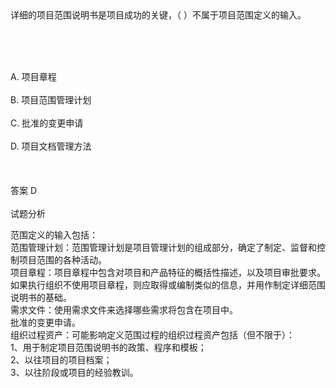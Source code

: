 <div class="detail lh2">详细的项目范围说明书是项目成功的关键，（  ）不属于项目范围定义的输入。<p><br/></p><br/><br/>A. 项目章程<br/><br/>B. 项目范围管理计划<br/><br/>C. 批准的变更申请<br/><br/>D. 项目文档管理方法<br/><br/><br/><br/>答案 D<br/><br/>试题分析<br/><p>范围定义的输入包括：<br/>
范围管理计划：范围管理计划是项目管理计划的组成部分，确定了制定、监督和控制项目范围的各种活动。<br/>
项目章程：项目章程中包含对项目和产品特征的概括性描述，以及项目审批要求。如果执行组织不使用项目章程，则应取得或编制类似的信息，并用作制定详细范围说明书的基础。<br/>
需求文件：使用需求文件来选择哪些需求将包含在项目中。<br/>
批准的变更申请。<br/>
组织过程资产：可能影响定义范围过程的组织过程资产包括（但不限于）：<br/>
1、用于制定项目范围说明书的政策、程序和模板；<br/>
2、以往项目的项目档案；<br/>
3、以往阶段或项目的经验教训。<br/></p></div>